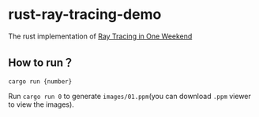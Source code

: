 # rust-ray-tracing-demo

The rust implementation of [Ray Tracing in One Weekend](https://raytracing.github.io/books/RayTracingInOneWeekend.html)

## How to run？

```shell
cargo run {number}
```

Run `cargo run 0` to generate `images/01.ppm`(you can download `.ppm` viewer to view the images).
